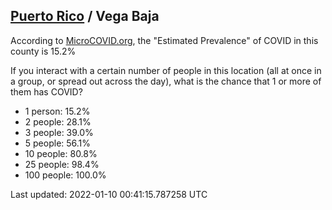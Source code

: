 
## [Puerto Rico](/united-states/puerto-rico) / Vega Baja

According to [MicroCOVID.org](http://microcovid.org),
the "Estimated Prevalence" of COVID in this county is 15.2%

If you interact with a certain number of people in this location
(all at once in a group, or spread out across the day), what is the chance that
1 or more of them has COVID?

- 1 person: 15.2%
- 2 people: 28.1%
- 3 people: 39.0%
- 5 people: 56.1%
- 10 people: 80.8%
- 25 people: 98.4%
- 100 people: 100.0%

Last updated: 2022-01-10 00:41:15.787258 UTC

